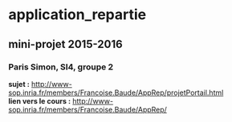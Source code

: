# application_repartie
## mini-projet 2015-2016
### Paris Simon, SI4, groupe 2

**sujet :** http://www-sop.inria.fr/members/Francoise.Baude/AppRep/projetPortail.html <br />
**lien vers le cours :** http://www-sop.inria.fr/members/Francoise.Baude/AppRep/